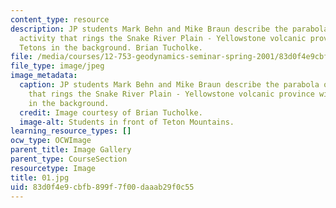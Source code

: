 ```yaml
---
content_type: resource
description: JP students Mark Behn and Mike Braun describe the parabola of seismic
  activity that rings the Snake River Plain - Yellowstone volcanic province with the
  Tetons in the background. Brian Tucholke.
file: /media/courses/12-753-geodynamics-seminar-spring-2001/83d0f4e9cbfb899f7f00daaab29f0c55_01.jpg
file_type: image/jpeg
image_metadata:
  caption: JP students Mark Behn and Mike Braun describe the parabola of seismic activity
    that rings the Snake River Plain - Yellowstone volcanic province with the Tetons
    in the background.
  credit: Image courtesy of Brian Tucholke.
  image-alt: Students in front of Teton Mountains.
learning_resource_types: []
ocw_type: OCWImage
parent_title: Image Gallery
parent_type: CourseSection
resourcetype: Image
title: 01.jpg
uid: 83d0f4e9-cbfb-899f-7f00-daaab29f0c55
---
```

